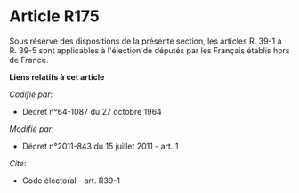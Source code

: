 # Article R175

Sous réserve des dispositions de la présente section, les articles R. 39-1 à R. 39-5 sont applicables à l'élection de députés
par les Français établis hors de France.

**Liens relatifs à cet article**

_Codifié par_:

  - Décret n°64-1087 du 27 octobre 1964

_Modifié par_:

  - Décret n°2011-843 du 15 juillet 2011 - art. 1

_Cite_:

  - Code électoral - art. R39-1
